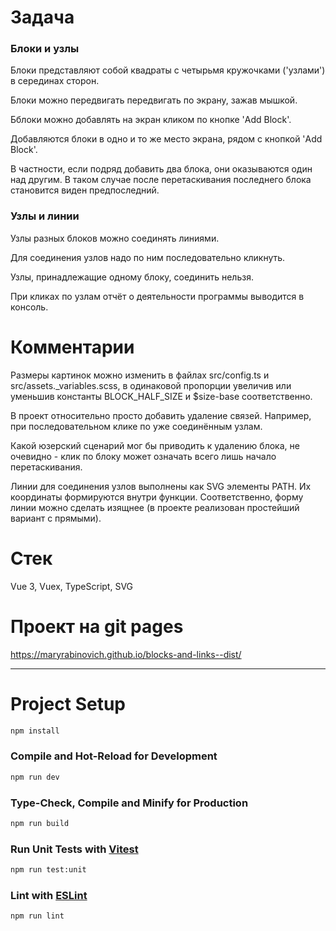 # Задача

### Блоки и узлы

Блоки представляют собой квадраты с четырьмя кружочками ('узлами') в серединах сторон.

Блоки можно передвигать передвигать по экрану, зажав мышкой.

Бблоки можно добавлять на экран кликом по кнопке 'Add Block'. 

Добавляются блоки в одно и то же место экрана, рядом с кнопкой 'Add Block'. 

В частности, если подряд добавить два блока, они оказываются один над другим. В таком случае после перетаскивания последнего блока становится виден предпоследний.

### Узлы и линии

Узлы разных блоков можно соединять линиями. 

Для соединения узлов надо по ним последовательно кликнуть. 

Узлы, принадлежащие одному блоку, соединить нельзя. 

При кликах по узлам отчёт о деятельности программы выводится в консоль.

# Комментарии

Размеры картинок можно изменить в файлах src/config.ts и src/assets._variables.scss, в одинаковой пропорции увеличив или уменьшив константы BLOCK_HALF_SIZE и $size-base соответственно.

В проект относительно просто добавить удаление связей. Например, при последовательном клике по уже соединённым узлам.

Какой юзерский сценарий мог бы приводить к удалению блока, не очевидно - клик по блоку может означать всего лишь начало перетаскивания.

Линии для соединения узлов выполнены как SVG элементы PATH. Их координаты формируются внутри функции. Соответственно, форму линии можно сделать изящнее (в проекте реализован простейший вариант с прямыми).

# Стек

Vue 3, Vuex, TypeScript, SVG

# Проект на git pages

https://maryrabinovich.github.io/blocks-and-links--dist/



______________________________________________________

# Project Setup

```sh
npm install
```

### Compile and Hot-Reload for Development

```sh
npm run dev
```

### Type-Check, Compile and Minify for Production

```sh
npm run build
```

### Run Unit Tests with [Vitest](https://vitest.dev/)

```sh
npm run test:unit
```

### Lint with [ESLint](https://eslint.org/)

```sh
npm run lint
```
